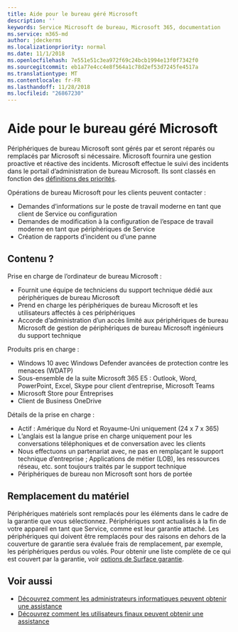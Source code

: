```yaml
---
title: Aide pour le bureau géré Microsoft
description: ''
keywords: Service Microsoft de bureau, Microsoft 365, documentation
ms.service: m365-md
author: jdeckerms
ms.localizationpriority: normal
ms.date: 11/1/2018
ms.openlocfilehash: 7e551e51c3ea972f69c24bcb1994e13f0f7342f0
ms.sourcegitcommit: eb1a77e4cc4e8f564a1c78d2ef53d7245fe4517a
ms.translationtype: MT
ms.contentlocale: fr-FR
ms.lasthandoff: 11/28/2018
ms.locfileid: "26867230"
---
```

# <a name="support-for-microsoft-managed-desktop"></a>Aide pour le bureau géré Microsoft

Périphériques de bureau Microsoft sont gérés par et seront réparés ou remplacés par Microsoft si nécessaire. Microsoft fournira une gestion proactive et réactive des incidents. Microsoft effectue le suivi des incidents dans le portail d’administration de bureau Microsoft. Ils sont classés en fonction des [définitions des priorités](#severity-definitions). 

Opérations de bureau Microsoft pour les clients peuvent contacter :
- Demandes d’informations sur le poste de travail moderne en tant que client de Service ou configuration
- Demandes de modification à la configuration de l’espace de travail moderne en tant que périphériques de Service
- Création de rapports d’incident ou d’une panne

## <a name="whats-included"></a>Contenu ?

Prise en charge de l’ordinateur de bureau Microsoft :

- Fournit une équipe de techniciens du support technique dédié aux périphériques de bureau Microsoft
- Prend en charge les périphériques de bureau Microsoft et les utilisateurs affectés à ces périphériques
- Accorde d’administration d’un accès limité aux périphériques de bureau Microsoft de gestion de périphériques de bureau Microsoft ingénieurs du support technique 

Produits pris en charge :

- Windows 10 avec Windows Defender avancées de protection contre les menaces (WDATP) 
- Sous-ensemble de la suite Microsoft 365 E5 : Outlook, Word, PowerPoint, Excel, Skype pour client d’entreprise, Microsoft Teams 
- Microsoft Store pour Entreprises 
- Client de Business OneDrive 

Détails de la prise en charge :

- Actif : Amérique du Nord et Royaume-Uni uniquement (24 x 7 x 365) 
- L’anglais est la langue prise en charge uniquement pour les conversations téléphoniques et de conversation avec les clients 
- Nous effectuons un partenariat avec, ne pas en remplaçant le support technique d’entreprise ; Applications de métier (LOB), les ressources réseau, etc. sont toujours traités par le support technique 
- Périphériques de bureau non Microsoft sont hors de portée 

## <a name="hardware-replacement"></a>Remplacement du matériel

Périphériques matériels sont remplacés pour les éléments dans le cadre de la garantie que vous sélectionnez. Périphériques sont actualisés à la fin de votre appareil en tant que Service, comme est leur garantie attaché. Les périphériques qui doivent être remplacés pour des raisons en dehors de la couverture de garantie sera évaluée frais de remplacement, par exemple, les périphériques perdus ou volés. Pour obtenir une liste complète de ce qui est couvert par la garantie, voir [options de Surface garantie](https://support.microsoft.com/help/4036296/surface-surface-standard-warranty).


## <a name="related-topics"></a>Voir aussi

- [Découvrez comment les administrateurs informatiques peuvent obtenir une assistance](../working-with-managed-desktop/admin-support.md)
- [Découvrez comment les utilisateurs finaux peuvent obtenir une assistance](../working-with-managed-desktop/end-user-support.md)
